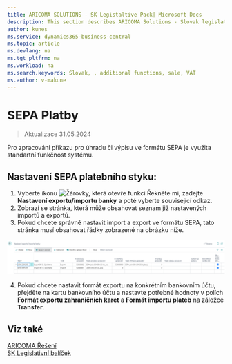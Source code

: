 ```yaml
---
title: ARICOMA SOLUTIONS - SK Legistaltive Pack| Microsoft Docs
description: This section describes ARICOMA Solutions - Slovak legislation
author: kunes
ms.service: dynamics365-business-central
ms.topic: article
ms.devlang: na
ms.tgt_pltfrm: na
ms.workload: na
ms.search.keywords: Slovak, , additional functions, sale, VAT
ms.author: v-makune
---
```


# SEPA Platby

> Aktualizace 31.05.2024

Pro zpracování příkazu pro úhradu či výpisu ve formátu SEPA je využita standartní funkčnost systému.

## Nastavení SEPA platebního styku:

1. Vyberte ikonu ![Žárovky, která otevře funkci Řekněte mi](media/ui-search/search_small.png "Řekněte mi, co chcete dělat"), zadejte **Nastavení exportu/importu banky** a poté vyberte související odkaz.
2. Zobrazí se stránka, která může obsahovat seznam již nastavených importů a exportů.
3. Pokud chcete správně nastavit import a export ve formátu SEPA, tato stránka musí obsahovat řádky zobrazené na obrázku níže.

![Nastavení SEPA](media/SEPA.png)

4. Pokud chcete nastavit formát exportu na konkrétním bankovním účtu, přejděte na kartu bankovního účtu a nastavte potřebné hodnoty v polích **Formát exportu zahraničních karet** a **Formát importu plateb** na záložce **Transfer**.

## Viz také

[ARICOMA Řešení](solutions.md)  
[SK Legislativní balíček](sk-legislative-pack.md)
